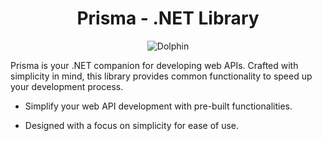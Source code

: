 <h1 align="center">Prisma - .NET Library</h1>

<div style="text-align: center;">
  <img src="https://i.ibb.co/VVQ6M1P/dolphin-logo-2-removebg.png" alt="Dolphin" border="0">
</div>

Prisma is your .NET companion for developing web APIs. Crafted with simplicity in mind, this library provides common functionality to speed up your development process.

- Simplify your web API development with pre-built functionalities.

- Designed with a focus on simplicity for ease of use.
